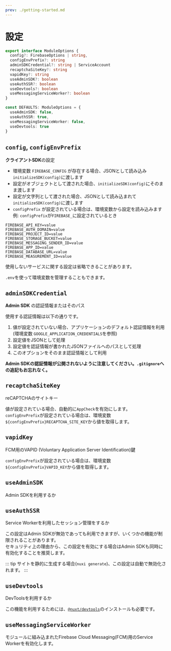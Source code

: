 ```yaml
---
prev: ./getting-started.md
---
```


# 設定

```ts
export interface ModuleOptions {
  config?: FirebaseOptions | string,
  configEnvPrefix?: string
  adminSDKCredential?: string | ServiceAccount
  recaptchaSiteKey?: string
  vapidKey?: string  
  useAdminSDK?: boolean
  useAuthSSR?: boolean      
  useDevtools?: boolean
  useMessagingServiceWorker?: boolean
}

const DEFAULTS: ModuleOptions = {
  useAdminSDK: false,
  useAuthSSR: true,  
  useMessagingServiceWorker: false,
  useDevtools: true
}
```

## `config`, `configEnvPrefix`

**クライアントSDK**の設定

*   環境変数 `FIREBASE_CONFIG` が存在する場合、JSONとして読み込み`initializeSDK(config)`に渡します
*   設定がオブジェクトとして渡された場合、`initializeSDK(config)`にそのまま渡します
*   設定が文字列として渡された場合、JSONとして読み込まれて`initializeSDK(config)`に渡します
*   `configPrefix` が設定されている場合は、環境変数から設定を読み込みます\
    例: `configPrefix`が`FIREBASE_`に設定されているとき

```properties
FIREBASE_API_KEY=value
FIREBASE_AUTH_DOMAIN=value
FIREBASE_PROJECT_ID=value
FIREBASE_STORAGE_BUCKET=value
FIREBASE_MESSAGING_SENDER_ID=value
FIREBASE_APP_ID=value
FIREBASE_DATABASE_URL=value
FIREBASE_MEASUREMENT_ID=value
```

使用しないサービスに関する設定は省略できることがあります。

`.env`を使って環境変数を管理することもできます。

## `adminSDKCredential`

**Admin SDK** の認証情報またはそのパス

使用する認証情報は以下の通りです。

1.  値が設定されていない場合、アプリケーションのデフォルト認証情報を利用 (環境変数 `GOOGLE_APPLICATION_CREDENTIALS`を参照)
2.  設定値をJSONとして処理
3.  設定値を認証情報が書かれたJSONファイルへのパスとして処理
4.  このオプションをそのまま認証情報として利用

**Admin SDKの認証情報が公開されないように注意してください。`.gitignore`への追記もお忘れなく。**

## `recaptchaSiteKey`

reCAPTCHAのサイトキー

値が設定されている場合、自動的に`AppCheck`を有効にします。\
`configEnvPrefix`が設定されている場合は、環境変数`${configEnvPrefix}RECAPTCHA_SITE_KEY`から値を取得します。

## `vapidKey`

FCM用のVAPID (Voluntary Application Server Identification)鍵

`configEnvPrefix`が設定されている場合は、環境変数`${configEnvPrefix}VAPID_KEY`から値を取得します。

## `useAdminSDK`

Admin SDKを利用するか

## `useAuthSSR`

Service Workerを利用したセッション管理をするか

この設定はAdmin SDKが無効であっても利用できますが、いくつかの機能が制限されることがあります。\
セキュリティ上の理由から、この設定を有効にする場合はAdmin SDKも同時に有効化することを推奨します。

::: tip
サイトを静的に生成する場合(`nuxi generate`)、この設定は自動で無効化されます。
:::

## `useDevtools`

DevToolsを利用するか

この機能を利用するためには、[`@nuxt/devtools`](https://github.com/nuxt/devtools)のインストールも必要です。

## `useMessagingServiceWorker`

モジュールに組み込まれたFirebase Cloud Messaging(FCM)用のService Workerを有効化します。
